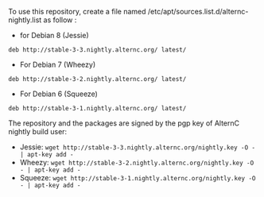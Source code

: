To use this repository, create a file named /etc/apt/sources.list.d/alternc-nightly.list as follow :

* for Debian 8 (Jessie)

```
deb http://stable-3-3.nightly.alternc.org/ latest/
```

* For Debian 7 (Wheezy)

```
deb http://stable-3-2.nightly.alternc.org/ latest/
```

* For Debian 6 (Squeeze)

```
deb http://stable-3-1.nightly.alternc.org/ latest/
```
The repository and the packages are signed by the pgp key of AlternC nightly build user:

* Jessie: `wget http://stable-3-3.nightly.alternc.org/nightly.key -O - | apt-key add -`
* Wheezy: `wget http://stable-3-2.nightly.alternc.org/nightly.key -O - | apt-key add -`
* Squeeze: `wget http://stable-3-1.nightly.alternc.org/nightly.key -O - | apt-key add -`
```
